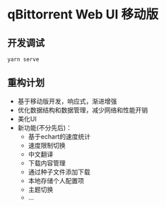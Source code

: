 # qBittorrent Web UI 移动版

## 开发调试

```
yarn serve
```

## 重构计划

- 基于移动版开发，响应式，渐进增强
- 优化数据结构和数据管理，减少网络和性能开销
- 美化UI
- 新功能(不分先后)：
  - 基于echart的速度统计
  - 速度限制切换
  - 中文翻译
  - 下载内容管理
  - 通过种子文件添加下载
  - 本地存储个人配置项
  - 主题切换
  - ...
